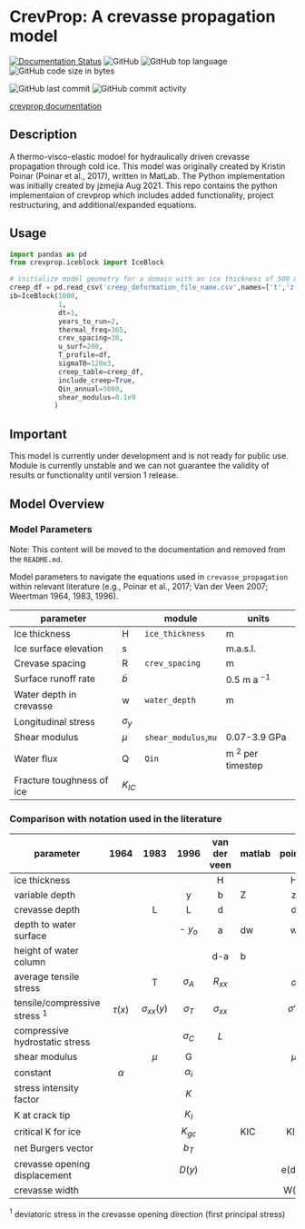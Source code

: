 # CrevProp: A crevasse propagation model
<!-- docs: passing, read the docs -->
[![Documentation Status](https://readthedocs.org/projects/crevasse-propagation/badge/?version=latest)](https://crevasse-propagation.readthedocs.io/en/latest/?badge=latest)
![GitHub](https://img.shields.io/github/license/jzmejia/crevasse_propagation)
![GitHub top language](https://img.shields.io/github/languages/top/jzmejia/crevasse_propagation)
![GitHub code size in bytes](https://img.shields.io/github/languages/code-size/jzmejia/crevasse_propagation)

![GitHub last commit](https://img.shields.io/github/last-commit/jzmejia/crevasse_propagation)
![GitHub commit activity](https://img.shields.io/github/commit-activity/m/jzmejia/crevasse_propagation)

[crevprop documentation](https://crevasse-propagation.readthedocs.io/en/latest/)

## Description

A thermo-visco-elastic modoel for hydraulically driven crevasse propagation through cold ice.  This
model was originally created by Kristin Poinar (Poinar et al., 2017), written in MatLab. The Python implementation was initially created by jzmejia Aug 2021. This repo contains the python implementaion of crevprop which includes added functionality, project restructuring, and additional/expanded equations.

## Usage

```python
import pandas as pd
from crevprop.iceblock import IceBlock 

# initialize model geometry for a domain with an ice thickness of 500 m and vertical resolution of 1 m.
creep_df = pd.read_csv('creep_deformation_file_name.csv',names=['t','z'])
ib=IceBlock(1000,
            1, 
            dt=1, 
            years_to_run=2,
            thermal_freq=365,
            crev_spacing=30,
            u_surf=200,
            T_profile=df,
            sigmaT0=120e3,
            creep_table=creep_df,
            include_creep=True,
            Qin_annual=5000,
            shear_modulus=0.1e9
           )


```

## Important

This model is currently under development and is not ready for public use.  Module is currently unstable and we can not guarantee the validity of results or functionality until version 1 release.

## Model Overview

### Model Parameters

Note: This content will be moved to the documentation and removed from the `README.md`.

Model parameters to navigate the equations used in `crevasse_propagation` within relevant literature (e.g., Poinar et al., 2017; Van der Veen 2007; Weertman 1964, 1983, 1996).

| parameter                 |               | module | units    |
| ------------------------- | ------------- | ------ | -------------- |
| Ice thickness             | H             | `ice_thickness` | m |
| Ice surface elevation     | s             |     | m.a.s.l. |
| Crevase spacing           | R             | `crev_spacing`    | m  |
| Surface runoff rate       | $\dot b$      |     | 0.5 m a $^{-1}$ |
| Water depth in crevasse   | w             | `water_depth`    | m              |
| Longitudinal stress       | $\sigma _{y}$ |     |   |
| Shear modulus             | $\mu$         | `shear_modulus`,`mu` | 0.07-3.9 GPa   |
| Water flux                | Q             | `Qin` | m $^{2}$ per timestep |
| Fracture toughness of ice | $K_{IC}$      |     |  |

### Comparison with notation used in the literature

| parameter                       |    1964    |       1983        |    1996     | van der veen  | matlab |   poinar    |
| ------------------------------- | :--------: | :---------------: | :---------: | :-----------: | ------ | :---------: |
| ice thickness                   |            |                   |             |       H       |        |      H      |
| variable depth                  |            |                   |      y      |       b       | Z      |      z      |
| crevasse depth                  |            |         L         |      L      |       d       |        |      d      |
| depth to water surface          |            |                   |   - $y_o$    |       a       | dw     |      w      |
| height of water column          |            |                   |             |      d-a      | b      |             |
| average tensile stress          |            |         T         | $\sigma _A$ |   $R_{xx}$    |        |  $\sigma$   |
| tensile/compressive stress $^1$ | $\tau (x)$ | $\sigma _{xx}(y)$ | $\sigma _T$ | $\sigma_{xx}$ |        | $\sigma'_y$ |
| compressive hydrostatic stress  |            |                   | $\sigma_C$  |      $L$      |        |
| shear modulus                   |            |       $\mu$       |      G      |               |        |    $\mu$    |
| constant                        |  $\alpha$  |                   | $\alpha _i$ |               |        |
| stress intensity factor         |            |                   |     $K$     |               |        |
| K at crack tip                  |            |                   |    $K_I$    |               |        |
| critical K for ice              |            |                   |  $K_{gc}$   |               | KIC    |     KIC     |
| net Burgers vector              |            |                   |    $b_T$    |               |        |
| crevasse opening displacement   |            |                   |   $D(y)$    |               |        |   e(d,z)    |
| crevasse width                  |            |                   |             |               |        |    W(z)     |


$^1$ deviatoric stress in the crevasse opening direction (first principal stress)

